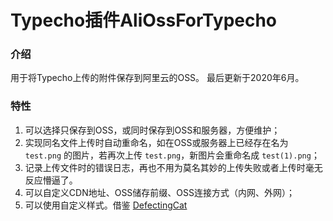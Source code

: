 # Typecho插件AliOssForTypecho

### 介绍
用于将Typecho上传的附件保存到阿里云的OSS。
最后更新于2020年6月。

### 特性
1. 可以选择只保存到OSS，或同时保存到OSS和服务器，方便维护；
2. 实现同名文件上传时自动重命名，如在OSS或服务器上已经存在名为 `test.png` 的图片，若再次上传 `test.png`，新图片会重命名成 `test(1).png`；
3. 记录上传文件时的错误日志，再也不用为莫名其妙的上传失败或者上传时毫无反应懵逼了。
4. 可以自定义CDN地址、OSS储存前缀、OSS连接方式（内网、外网）；
5. 可以使用自定义样式。借鉴 [DefectingCat](https://github.com/DefectingCat/AliOssForTypecho-)
